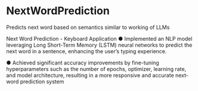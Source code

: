 # NextWordPrediction
Predicts next word based on semantics similar to working of LLMs
<p>
  
Next Word Prediction - Keyboard Application
● Implemented an NLP model leveraging Long Short-Term Memory (LSTM) neural networks to predict the next word
in a sentence, enhancing the user’s typing experience.
<p>
● Achieved significant accuracy improvements by fine-tuning hyperparameters such as the number of epochs,
optimizer, learning rate, and model architecture, resulting in a more responsive and accurate next-word prediction
system
